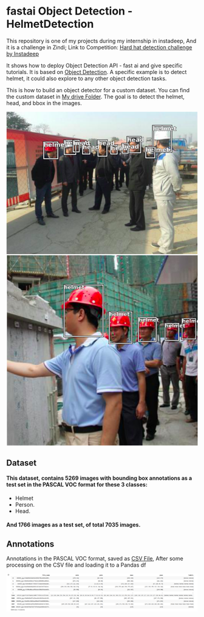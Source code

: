 # fastai  Object Detection - HelmetDetection

This repository is one of my projects during my internship in instadeep, And it is a challenge in Zindi; Link to Competition: [Hard hat detection challenge by Instadeep](https://zindi.africa/hackathons/dsc-academy-hard-hat-detection-challenge/data)

It shows how to deploy Object Detection API - fast ai and give specific tutorials. It is based on [Object Detection](https://github.com/tensorflow/models/tree/master/research/object_detection). A specific example is to detect helmet, it could also explore to any other object detection tasks.

This is how to build an object detector for a custom dataset. You can find the custom dataset in [My drive Folder](https://drive.google.com/drive/folders/1jO1PA_J6-0P_-OpgKHJhRzymHqsWdbsO?usp=sharing). The goal is to detect the helmet, head, and bbox in the images.

<p float="left">
<img src=images/111.png />
<img src=images/222.png/>
</p>

## Dataset
#### This dataset, contains 5269 images with bounding box annotations as a test set in the PASCAL VOC format for these 3 classes:

* Helmet
* Person.
* Head.

#### And 1766 images as a test set, of total 7035 images.

## Annotations
Annotations in the PASCAL VOC format, saved as [CSV File](https://drive.google.com/file/d/1RRNWCmzuGeaaF3xfQyEUjVP0abc3RO2M/view?usp=sharing), After some processing on the CSV file and loading it to a Pandas df

<p float="center">
<img src=images/333.png/>
</p>
